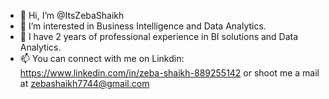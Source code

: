 - 👋 Hi, I’m @ItsZebaShaikh
- 👀 I’m interested in Business Intelligence and Data Analytics.
- 🌱 I have 2 years of professional experience in BI solutions and Data Analytics.
- 📫 You can connect with me on Linkdin: https://www.linkedin.com/in/zeba-shaikh-889255142 or shoot me a mail at zebashaikh7744@gmail.com

<!---
ItsZebaShaikh/ItsZebaShaikh is a ✨ special ✨ repository because its `README.md` (this file) appears on your GitHub profile.
You can click the Preview link to take a look at your changes.
--->
